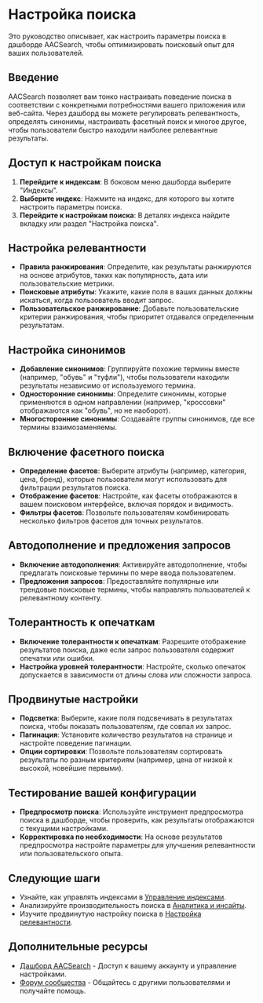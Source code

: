 # Настройка поиска

Это руководство описывает, как настроить параметры поиска в дашборде AACSearch, чтобы оптимизировать поисковый опыт для ваших пользователей.

## Введение

AACSearch позволяет вам тонко настраивать поведение поиска в соответствии с конкретными потребностями вашего приложения или веб-сайта. Через дашборд вы можете регулировать релевантность, определять синонимы, настраивать фасетный поиск и многое другое, чтобы пользователи быстро находили наиболее релевантные результаты.

## Доступ к настройкам поиска

1. **Перейдите к индексам**: В боковом меню дашборда выберите "Индексы".
2. **Выберите индекс**: Нажмите на индекс, для которого вы хотите настроить параметры поиска.
3. **Перейдите к настройкам поиска**: В деталях индекса найдите вкладку или раздел "Настройка поиска".

## Настройка релевантности

- **Правила ранжирования**: Определите, как результаты ранжируются на основе атрибутов, таких как популярность, дата или пользовательские метрики.
- **Поисковые атрибуты**: Укажите, какие поля в ваших данных должны искаться, когда пользователь вводит запрос.
- **Пользовательское ранжирование**: Добавьте пользовательские критерии ранжирования, чтобы приоритет отдавался определенным результатам.

## Настройка синонимов

- **Добавление синонимов**: Группируйте похожие термины вместе (например, "обувь" и "туфли"), чтобы пользователи находили результаты независимо от используемого термина.
- **Односторонние синонимы**: Определите синонимы, которые применяются в одном направлении (например, "кроссовки" отображаются как "обувь", но не наоборот).
- **Многосторонние синонимы**: Создавайте группы синонимов, где все термины взаимозаменяемы.

## Включение фасетного поиска

- **Определение фасетов**: Выберите атрибуты (например, категория, цена, бренд), которые пользователи могут использовать для фильтрации результатов поиска.
- **Отображение фасетов**: Настройте, как фасеты отображаются в вашем поисковом интерфейсе, включая порядок и видимость.
- **Фильтры фасетов**: Позвольте пользователям комбинировать несколько фильтров фасетов для точных результатов.

## Автодополнение и предложения запросов

- **Включение автодополнения**: Активируйте автодополнение, чтобы предлагать поисковые термины по мере ввода пользователем.
- **Предложения запросов**: Предоставляйте популярные или трендовые поисковые термины, чтобы направлять пользователей к релевантному контенту.

## Толерантность к опечаткам

- **Включение толерантности к опечаткам**: Разрешите отображение результатов поиска, даже если запрос пользователя содержит опечатки или ошибки.
- **Настройка уровней толерантности**: Настройте, сколько опечаток допускается в зависимости от длины слова или сложности запроса.

## Продвинутые настройки

- **Подсветка**: Выберите, какие поля подсвечивать в результатах поиска, чтобы показать пользователям, где совпал их запрос.
- **Пагинация**: Установите количество результатов на странице и настройте поведение пагинации.
- **Опции сортировки**: Позвольте пользователям сортировать результаты по разным критериям (например, цена от низкой к высокой, новейшие первыми).

## Тестирование вашей конфигурации

- **Предпросмотр поиска**: Используйте инструмент предпросмотра поиска в дашборде, чтобы проверить, как результаты отображаются с текущими настройками.
- **Корректировка по необходимости**: На основе результатов предпросмотра настройте параметры для улучшения релевантности или пользовательского опыта.

## Следующие шаги

- Узнайте, как управлять индексами в [Управление индексами](../dashboard/indexes.md).
- Анализируйте производительность поиска в [Аналитика и инсайты](../dashboard/analytics.md).
- Изучите продвинутую настройку поиска в [Настройка релевантности](../../guides/search/relevance.md).

## Дополнительные ресурсы

- [Дашборд AACSearch](https://dashboard.aacsearch.com) - Доступ к вашему аккаунту и управление настройками.
- [Форум сообщества](https://community.aacsearch.com) - Общайтесь с другими пользователями и получайте помощь.
